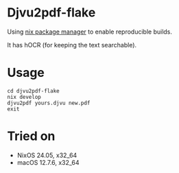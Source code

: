 # Djvu2pdf-flake

Using [nix package manager](https://nixos.org/) to enable reproducible builds.

It has hOCR (for keeping the text searchable).


# Usage
```
cd djvu2pdf-flake
nix develop
djvu2pdf yours.djvu new.pdf
exit
```

# Tried on

- NixOS 24.05, x32_64
- macOS 12.7.6, x32_64
 
